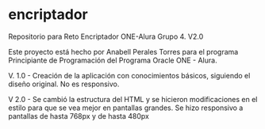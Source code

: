 # encriptador
Repositorio para Reto Encriptador  ONE-Alura Grupo 4. V2.0


Este proyecto está hecho por Anabell Perales Torres para el programa Principiante de Programación del Programa Oracle ONE - Alura.

V. 1.0 - Creación de la aplicación con conocimientos básicos, siguiendo el diseño original.
         No es responsivo.
         
 V 2.0 - Se cambió la estructura del HTML y se hicieron modificaciones en el estilo para que se vea mejor en pantallas grandes.
          Se hizo responsivo a pantallas de hasta 768px y de hasta 480px
